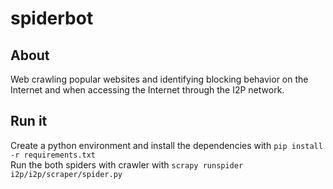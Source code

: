 # spiderbot
## About
Web crawling popular websites and identifying blocking behavior on the Internet and when accessing the Internet through the I2P network.
## Run it
Create a python environment and install the dependencies with `pip install -r requirements.txt`  
Run the both spiders with crawler with `scrapy runspider i2p/i2p/scraper/spider.py`
